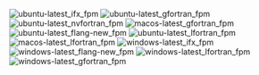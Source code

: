  ![ubuntu-latest_ifx_fpm](https://img.shields.io/badge/ubuntu--latest_ifx_fpm-passing-brightgreen) ![ubuntu-latest_gfortran_fpm](https://img.shields.io/badge/ubuntu--latest_gfortran_fpm-passing-brightgreen) ![ubuntu-latest_nvfortran_fpm](https://img.shields.io/badge/ubuntu--latest_nvfortran_fpm-passing-brightgreen) ![macos-latest_gfortran_fpm](https://img.shields.io/badge/macos--latest_gfortran_fpm-passing-brightgreen) ![ubuntu-latest_flang-new_fpm](https://img.shields.io/badge/ubuntu--latest_flang--new_fpm-passing-brightgreen) ![ubuntu-latest_lfortran_fpm](https://img.shields.io/badge/ubuntu--latest_lfortran_fpm-failing-red) ![macos-latest_lfortran_fpm](https://img.shields.io/badge/macos--latest_lfortran_fpm-failing-red) ![windows-latest_ifx_fpm](https://img.shields.io/badge/windows--latest_ifx_fpm-passing-brightgreen) ![windows-latest_flang-new_fpm](https://img.shields.io/badge/windows--latest_flang--new_fpm-passing-brightgreen) ![windows-latest_lfortran_fpm](https://img.shields.io/badge/windows--latest_lfortran_fpm-failing-red) ![windows-latest_gfortran_fpm](https://img.shields.io/badge/windows--latest_gfortran_fpm-passing-brightgreen)
